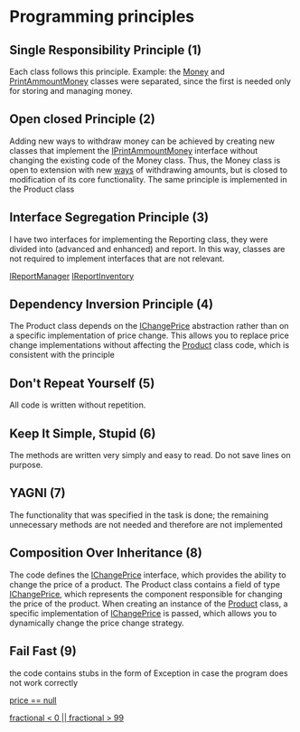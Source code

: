 # Programming principles

## Single Responsibility Principle (1)

Each class follows this principle. Example: the [Money](./Lab-1/MoneyClassLibrary/Money.cs#L21) and [PrintAmmountMoney](./Lab-1/MoneyClassLibrary/Money.cs#L59) classes were separated, since the first is needed only for storing and managing money. 

## Open closed Principle (2)

Adding new ways to withdraw money can be achieved by creating new classes that implement the [IPrintAmmountMoney](./Lab-1/MoneyClassLibrary/Money.cs#L12) interface without changing the existing code of the Money class. Thus, the Money class is open to extension with new [ways](./Lab-1/MoneyClassLibrary/Money.cs#L53) of withdrawing amounts, but is closed to modification of its core functionality.
The same principle is implemented in the Product class

## Interface Segregation Principle (3)

I have two interfaces for implementing the Reporting class, they were divided into (advanced and enhanced) and report. In this way, classes are not required to implement interfaces that are not relevant.

[IReportManager](./Lab-1/ReportingClassLibrary/Reporting.cs#L9)  [IReportInventory](./Lab-1/ReportingClassLibrary/Reporting.cs#L15)

## Dependency Inversion Principle (4)
The Product class depends on the [IChangePrice](./Lab-1/Product/Product.cs#L7) abstraction rather than on a specific implementation of price change. This allows you to replace price change implementations without affecting the [Product](./Lab-1/Product/Product.cs#L12,L25) class code, which is consistent with the principle

## Don't Repeat Yourself (5)

All code is written without repetition.

## Keep It Simple, Stupid (6) 

The methods are written very simply and easy to read. Do not save lines on purpose.

## YAGNI (7)

The functionality that was specified in the task is done; the remaining unnecessary methods are not needed and therefore are not implemented

## Composition Over Inheritance (8)

The code defines the [IChangePrice](./Lab-1/Product/Product.cs#L7) interface, which provides the ability to change the price of a product. The Product class contains a field of type [IChangePrice](./Lab-1/Product/Product.cs#L18), which represents the component responsible for changing the price of the product. When creating an instance of the [Product](./Lab-1/Product/Product.cs#L12) class, a specific implementation of [IChangePrice](./Lab-1/Product/Product.cs#L7) is passed, which allows you to dynamically change the price change strategy.

## Fail Fast (9)

the code contains stubs in the form of Exception in case the program does not work correctly

[price == null](./Lab-1/Product/Product.cs#L66)

[fractional < 0 || fractional > 99](./Lab-1/MoneyClassLibrary/Money.cs#L39)





